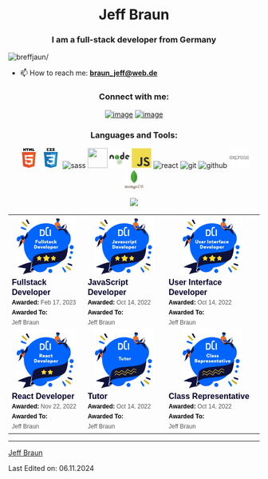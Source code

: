 <h1 align="center">Jeff Braun</h1>

<h3 align="center">I am a full-stack developer from Germany</h3>

<p align="left"> <img src=https://komarev.com/ghpvc/?username=breffjaun alt=breffjaun/> </p>

- 📫 How to reach me: **braun_jeff@web.de**

<h3 align="center">Connect with me:</h3>
<div align="center">

[![image](https://img.shields.io/badge/LinkedIn-0077B5?style=for-the-badge&logo=linkedin&logoColor=white)](https://www.linkedin.com/in/jeff-braun-0959091a4/)
[![image](https://img.shields.io/badge/xing-%23006567.svg?style=for-the-badge&logo=xing&logoColor=white)](https://www.xing.com/profile/Jeff_Braun2/cv)
  
</div>

<h3 align="center">Languages and Tools:</h3>

<p align="center"> 
  <img src="https://raw.githubusercontent.com/devicons/devicon/master/icons/html5/html5-original-wordmark.svg" alt="html5" width="40" height="40"/> 

  <img src="https://raw.githubusercontent.com/devicons/devicon/master/icons/css3/css3-original-wordmark.svg" alt="css3" width="40" height="40"/> 
  
  <img src="https://cdn.jsdelivr.net/gh/devicons/devicon/icons/sass/sass-original.svg" alt="sass" width="40" height="40"/>
 
  <img src="https://cdn.jsdelivr.net/gh/devicons/devicon/icons/bootstrap/bootstrap-plain-wordmark.svg" width="40" height="40"/>
  
  <img src="https://raw.githubusercontent.com/devicons/devicon/master/icons/nodejs/nodejs-original-wordmark.svg" alt="nodejs" width="40" height="40"/>
   
  <img src="https://raw.githubusercontent.com/devicons/devicon/master/icons/javascript/javascript-original.svg" alt="javascript" width="40" height="40"/> 

  <img src="https://cdn.jsdelivr.net/gh/devicons/devicon/icons/react/react-original-wordmark.svg" alt="react" width="40" height="40"/>

  <img src="https://www.vectorlogo.zone/logos/git-scm/git-scm-icon.svg" alt="git" width="40" height="40"/> 
    
  <img src="https://cdn.jsdelivr.net/gh/devicons/devicon/icons/github/github-original-wordmark.svg" alt="github" width="40" height="40" /> 

  <img src="https://raw.githubusercontent.com/devicons/devicon/master/icons/express/express-original-wordmark.svg" alt="express" width="40" height="40"/> 

  <img src="https://raw.githubusercontent.com/devicons/devicon/master/icons/mongodb/mongodb-original-wordmark.svg" alt="mongodb" width="40" height="40"/> 
</p>

<p align= "center">
  <img height= "150" src="https://github-readme-stats.vercel.app/api/top-langs/?username=breffjaun&theme=react&layout=compact" />
</p>


<table align="center" style="flexbox">
  <tr>
    <td>
      <div align="center" class="badgr-badge" style="font-family: Helvetica, Roboto, &quot;Segoe UI&quot;, Calibri, sans-serif;">
        <a href="https://api.eu.badgr.io/public/assertions/PG7CLUDTSaeIILOvi_dEIA?identity__email=braun_jeff%40web.de">
          <img width="120px" height="120px" src="./assets/fullstack_developer.png">
        </a>
        <p class="badgr-badge-name" style="hyphens: auto; overflow-wrap: break-word; word-wrap: break-word;margin: 0; font-size: 16px; font-weight: 600; font-style: normal; font-stretch: normal; line-height: 1.25; letter-spacing: normal; text-align: left; color: #05012c;">Fullstack Developer</p>
        <p class="badgr-badge-date" style="margin: 0; font-size: 12px; font-style: normal; font-stretch: normal; line-height: 1.67; letter-spacing: normal; text-align: left; color: #555555;"><strong style="font-size: 12px; font-weight: bold; font-style: normal; font-stretch: normal; line-height: 1.67; letter-spacing: normal; text-align: left; color: #000;">Awarded:</strong> Feb 17, 2023</p>
        <p class="badgr-badge-recipient" style="margin: 0; font-size: 12px; font-style: normal; font-stretch: normal; line-height: 1.67; letter-spacing: normal; text-align: left; color: #555555;"><strong style="font-size: 12px; font-weight: bold; font-style: normal; font-stretch: normal; line-height: 1.67; letter-spacing: normal; text-align: left; color: #000;">Awarded To:</strong><span style="display: block;"> Jeff Braun</span></p>
       </div>    
    </td>
    <td>
      <div align="center" class="badgr-badge" style="font-family: Helvetica, Roboto, &quot;     Segoe UI&quot;, Calibri, sans-serif;">
        <a href="https://api.badgr.io/public/assertions/KXD7ng5RSYSufz8nu_hAGQ?identity__email=braun_jeff%40web.de">
          <img width="120px" height="120px" src="./assets/javascript_developer.png">
        </a>
        <p class="badgr-badge-name" style="hyphens: auto; overflow-wrap: break-word; word-wrap: break-word;margin: 0; font-size: 16px; font-weight: 600; font-style: normal; font-stretch: normal; line-height: 1.25; letter-spacing: normal; text-align: left; color: #05012c;">JavaScript Developer</p>
        <p class="badgr-badge-date" style="margin: 0; font-size: 12px; font-style: normal; font-stretch: normal; line-height: 1.67; letter-spacing: normal; text-align: left; color: #555555;"><strong style="font-size: 12px; font-weight: bold; font-style: normal; font-stretch: normal; line-height: 1.67; letter-spacing: normal; text-align: left; color: #000;">Awarded:</strong> Oct 14, 2022</p>
        <p class="badgr-badge-recipient" style="margin: 0; font-size: 12px; font-style: normal; font-stretch: normal; line-height: 1.67; letter-spacing: normal; text-align: left; color: #555555;"><strong style="font-size: 12px; font-weight: bold; font-style: normal; font-stretch: normal; line-height: 1.67; letter-spacing: normal; text-align: left; color: #000;">Awarded To:</strong><span style="display: block;"> Jeff Braun</span></p>
      </div>
    </td>
    <td>
      <div align="center" class="badgr-badge" style="font-family: Helvetica, Roboto, &quot;Segoe UI&quot;, Calibri, sans-serif;">
        <a href="https://api.eu.badgr.io/public/assertions/ed6n6xw5QQerO2NTGKW_Zw?identity__email=braun_jeff%40web.de">
        <img width="120px" height="120px" src="./assets/user-interface_developer.png">
        </a>
        <p class="badgr-badge-name" style="hyphens: auto; overflow-wrap: break-word; word-wrap: break-word;margin: 0; font-size: 16px; font-weight: 600; font-style: normal; font-stretch: normal; line-height: 1.25; letter-spacing: normal; text-align: left; color: #05012c;">User Interface Developer</p>
        <p class="badgr-badge-date" style="margin: 0; font-size: 12px; font-style: normal; font-stretch: normal; line-height: 1.67; letter-spacing: normal; text-align: left; color: #555555;"><strong style="font-size: 12px; font-weight: bold; font-style: normal; font-stretch: normal; line-height: 1.67; letter-spacing: normal; text-align: left; color: #000;">Awarded:</strong> Oct 14, 2022</p>
        <p class="badgr-badge-recipient" style="margin: 0; font-size: 12px; font-style: normal; font-stretch: normal; line-height: 1.67; letter-spacing: normal; text-align: left; color: #555555;"><strong style="font-size: 12px; font-weight: bold; font-style: normal; font-stretch: normal; line-height: 1.67; letter-spacing: normal; text-align: left; color: #000;">Awarded To:</strong><span style="display: block;"> Jeff Braun</span></p>
      </div>
    </td>
  </tr>
  <tr>
    <td>
      <div align="center" class="badgr-badge" style="font-family: Helvetica, Roboto, &quot;Segoe UI&quot;, Calibri, sans-serif;">
        <a href="https://api.eu.badgr.io/public/assertions/dNSyW9EmQKOq-4qXdotkyQ?identity__email=braun_jeff%40web.de">
          <img width="120px" height="120px" src="./assets/react_developer.png">
          </a>
        <p class="badgr-badge-name" style="hyphens: auto; overflow-wrap: break-word; word-wrap: break-word;margin: 0; font-size: 16px; font-weight: 600; font-style: normal; font-stretch: normal; line-height: 1.25; letter-spacing: normal; text-align: left; color: #05012c;">React Developer</p>
        <p class="badgr-badge-date" style="margin: 0; font-size: 12px; font-style: normal; font-stretch: normal; line-height: 1.67; letter-spacing: normal; text-align: left; color: #555555;"><strong style="font-size: 12px; font-weight: bold; font-style: normal; font-stretch: normal; line-height: 1.67; letter-spacing: normal; text-align: left; color: #000;">Awarded:</strong> Nov 22, 2022</p>
        <p class="badgr-badge-recipient" style="margin: 0; font-size: 12px; font-style: normal; font-stretch: normal; line-height: 1.67; letter-spacing: normal; text-align: left; color: #555555;"><strong style="font-size: 12px; font-weight: bold; font-style: normal; font-stretch: normal; line-height: 1.67; letter-spacing: normal; text-align: left; color: #000;">Awarded To:</strong><span style="display: block;"> Jeff Braun</span></p>
      </div>
    </td>
    <td>
      <div align="center" class="badgr-badge" style="font-family: Helvetica, Roboto, &quot;Segoe UI&quot;, Calibri, sans-serif;">
        <a href="https://api.eu.badgr.io/public/assertions/hLmSmY6tSci8HnYvY2I0kg?identity__email=braun_jeff%40web.de">
          <img width="120px" height="120px" src="./assets/tutor.png">
        </a>
        <p class="badgr-badge-name" style="hyphens: auto; overflow-wrap: break-word; word-wrap: break-word;margin: 0; font-size: 16px; font-weight: 600; font-style: normal; font-stretch: normal; line-height: 1.25; letter-spacing: normal; text-align: left; color: #05012c;">Tutor</p>
        <p class="badgr-badge-date" style="margin: 0; font-size: 12px; font-style: normal; font-stretch: normal; line-height: 1.67; letter-spacing: normal; text-align: left; color: #555555;"><strong style="font-size: 12px; font-weight: bold; font-style: normal; font-stretch: normal; line-height: 1.67; letter-spacing: normal; text-align: left; color: #000;">Awarded:</strong> Oct 14, 2022</p>
        <p class="badgr-badge-recipient" style="margin: 0; font-size: 12px; font-style: normal; font-stretch: normal; line-height: 1.67; letter-spacing: normal; text-align: left; color: #555555;"><strong style="font-size: 12px; font-weight: bold; font-style: normal; font-stretch: normal; line-height: 1.67; letter-spacing: normal; text-align: left; color: #000;">Awarded To:</strong><span style="display: block;"> Jeff Braun</span></p>
      </div>
    </td>
    <td>
      <div align="center" class="badgr-badge" style="font-family: Helvetica, Roboto, &quot;Segoe UI&quot;, Calibri, sans-serif;">
        <a href="https://api.eu.badgr.io/public/assertions/7eEsjh6NSZSNIOq3IVDhYA?identity__email=braun_jeff%40web.de">
          <img width="120px" height="120px" src="./assets/class_representative.png">
        </a>
        <p class="badgr-badge-name" style="hyphens: auto; overflow-wrap: break-word; word-wrap: break-word;margin: 0; font-size: 16px; font-weight: 600; font-style: normal; font-stretch: normal; line-height: 1.25; letter-spacing: normal; text-align: left; color: #05012c;">Class Representative</p>
        <p class="badgr-badge-date" style="margin: 0; font-size: 12px; font-style: normal; font-stretch: normal; line-height: 1.67; letter-spacing: normal; text-align: left; color: #555555;"><strong style="font-size: 12px; font-weight: bold; font-style: normal; font-stretch: normal; line-height: 1.67; letter-spacing: normal; text-align: left; color: #000;">Awarded:</strong> Oct 14, 2022</p>
        <p class="badgr-badge-recipient" style="margin: 0; font-size: 12px; font-style: normal; font-stretch: normal; line-height: 1.67; letter-spacing: normal; text-align: left; color: #555555;"><strong style="font-size: 12px; font-weight: bold; font-style: normal; font-stretch: normal; line-height: 1.67; letter-spacing: normal; text-align: left; color: #000;">Awarded To:</strong><span style="display: block;"> Jeff Braun</span></p>
      </div> 
    </td>
  </tr>
</table>




------

[Jeff Braun](https://github.com/breffjaun)

Last Edited on: 06.11.2024
